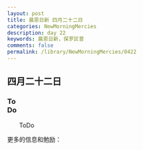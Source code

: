 ```yaml
---
layout: post
title: 晨恩日新 四月二十二日
categories: NewMorningMercies
description: day 22
keywords: 晨恩日新，保罗区普
comments: false
permalink: /library/NewMorningMercies/0422
---
```


## 四月二十二日

### To <br> Do


&emsp;&emsp;ToDo

更多的信息和勉励：[]()